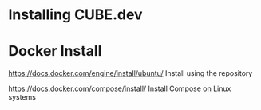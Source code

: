 # Installing CUBE.dev

# Docker Install

https://docs.docker.com/engine/install/ubuntu/
Install using the repository

https://docs.docker.com/compose/install/
Install Compose on Linux systems
